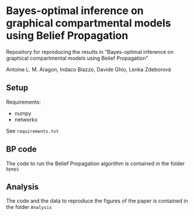 # Bayes-optimal inference on graphical compartmental models using Belief Propagation

Repository for reproducing the results in "Bayes-optimal inference on graphical compartmental models using Belief Propagation"

Antoine L. M. Aragon, Indaco Biazzo, Davide Ghio, Lenka Zdeborová

## Setup

Requirements:

*   numpy
*   networkx

See `requirements.txt`

## BP code

The code to run the Belief Propagation algorithm is contained in the folder `bpepi`

## Analysis

The code and the data to reproduce the figures of the paper is contained in the folder `Analysis`
